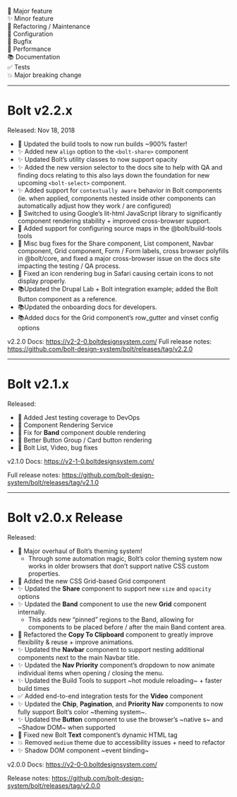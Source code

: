 🎉 Major feature <br>
✨ Minor feature <br>
🔨 Refactoring / Maintenance <br>
🔧 Configuration <br>
🐛 Bugfix <br>
🐎 Performance <br>
📚 Documentation <br>
✅ Tests <br>
💥 Major breaking change <br>

---

# Bolt v2.2.x
Released: Nov 18, 2018

* 🐎 Updated the build tools to now run builds ~900% faster!
* ✨ Added new `align` option to the `<bolt-share>` component
* ✨ Updated Bolt’s utility classes to now support opacity 
* ✨ Added the new version selector to the docs site to help with QA and finding docs relating to  this also lays down the foundation for new upcoming `<bolt-select>` component.
* ✨ Added support for `contextually aware` behavior in Bolt components (ie. when applied, components nested inside other components can automatically adjust how they work / are configured)
* 🔨 Switched to using Google’s lit-html JavaScript library to significantly component rendering stability + improved cross-browser support.
* 🔧 Added support for configuring source maps in the @bolt/build-tools tools
* 🐛 Misc bug fixes for the Share component, List component, Navbar component, Grid component, Form / Form labels, cross browser polyfills in @bolt/core, and fixed a major cross-browser issue on the docs site impacting the testing / QA process.
* 🐛 Fixed an icon rendering bug in Safari causing certain icons to not display properly.
* 📚Updated the Drupal Lab + Bolt integration example; added the Bolt Button component as a reference.
* 📚Updated the onboarding docs for developers.
* 📚Added docs for the Grid component’s row_gutter and vinset config options

v2.2.0 Docs: https://v2-2-0.boltdesignsystem.com/ 
Full release notes: https://github.com/bolt-design-system/bolt/releases/tag/v2.2.0 

---

# Bolt v2.1.x
Released: 

* 🎉 Added Jest testing coverage to DevOps
* 🎉 Component Rendering Service
* 🐛 Fix for **Band** component double rendering
* 🐛 Better Button Group / Card button rendering
* 🐛 Bolt List, Video, bug fixes

v2.1.0 Docs: https://v2-1-0.boltdesignsystem.com/ 

Full release notes: https://github.com/bolt-design-system/bolt/releases/tag/v2.1.0 

---

# Bolt v2.0.x Release
Released:

* 🎉 Major overhaul of Bolt’s theming system! 
  * Through some automation magic, Bolt’s color theming system now works in older browsers that don’t support native CSS custom properties.
* 🎉 Added the new CSS Grid-based Grid component
* ✨ Updated the **Share** component to support new `size` and `opacity` options
* ✨ Updated the **Band** component to use the new **Grid** component internally. 
  * This adds new “pinned” regions to the Band, allowing for components to be placed before / after the main Band content area.
* 🔨 Refactored the **Copy To Clipboard** component to greatly improve flexibility & reuse + improve animations.
* ✨ Updated the **Navbar** component to support nesting additional components next to the main Navbar title.
* ✨ Updated the **Nav Priority** component’s dropdown to now animate individual items when opening / closing the menu.
* ✨ Updated the Build Tools to support ~hot module reloading~ + faster build times
* ✅ Added end-to-end integration tests for the **Video** component
* ✨ Updated the **Chip**, **Pagination**, and **Priority Nav** components to now fully support Bolt’s color ~theming system~.
* ✨ Updated the **Button** component to use the browser’s ~native <slot>s~ and ~Shadow DOM~ when supported
* 🐛 Fixed new Bolt **Text** component’s dynamic HTML tag
* 💥 Removed `medium` theme due to accessibility issues + need to refactor
* ✨ Shadow DOM component ~event binding~

v2.0.0 Docs: https://v2-0-0.boltdesignsystem.com/ 

Release notes: https://github.com/bolt-design-system/bolt/releases/tag/v2.0.0 


